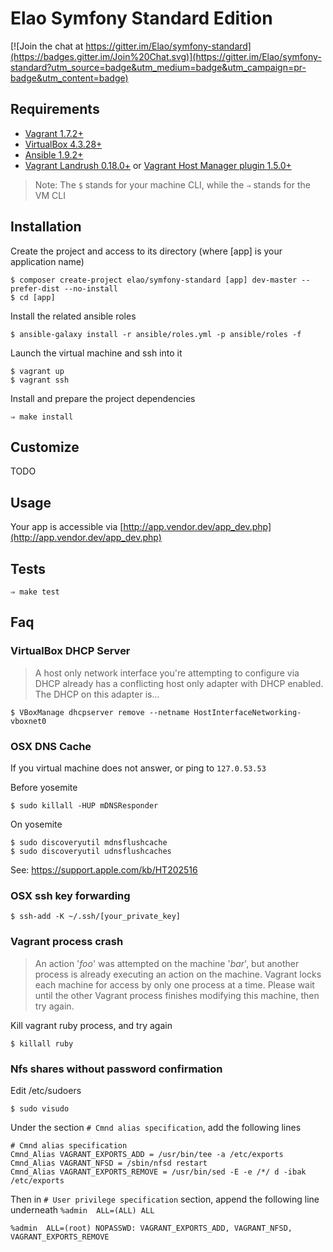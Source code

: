 # Elao Symfony Standard Edition

[![Join the chat at https://gitter.im/Elao/symfony-standard](https://badges.gitter.im/Join%20Chat.svg)](https://gitter.im/Elao/symfony-standard?utm_source=badge&utm_medium=badge&utm_campaign=pr-badge&utm_content=badge)

## Requirements

* [Vagrant 1.7.2+](http://www.vagrantup.com/downloads.html)
* [VirtualBox 4.3.28+](https://www.virtualbox.org/wiki/Downloads)
* [Ansible 1.9.2+](http://docs.ansible.com/intro_installation.html)
* [Vagrant Landrush 0.18.0+](https://github.com/phinze/landrush) or [Vagrant Host Manager plugin 1.5.0+](https://github.com/smdahlen/vagrant-hostmanager)

> Note: The `$` stands for your machine CLI, while the `⇒` stands for the VM CLI

## Installation

Create the project and access to its directory (where [app] is your application name)

    $ composer create-project elao/symfony-standard [app] dev-master --prefer-dist --no-install
    $ cd [app]

Install the related ansible roles

    $ ansible-galaxy install -r ansible/roles.yml -p ansible/roles -f

Launch the virtual machine and ssh into it

    $ vagrant up
    $ vagrant ssh

Install and prepare the project dependencies

    ⇒ make install

## Customize

TODO

## Usage

Your app is accessible via [http://app.vendor.dev/app_dev.php](http://app.vendor.dev/app_dev.php)

## Tests

    ⇒ make test

## Faq

### VirtualBox DHCP Server

> A host only network interface you're attempting to configure via DHCP already
> has a conflicting host only adapter with DHCP enabled. The DHCP on this
> adapter is...

    $ VBoxManage dhcpserver remove --netname HostInterfaceNetworking-vboxnet0

### OSX DNS Cache

If you virtual machine does not answer, or ping to `127.0.53.53`

Before yosemite

    $ sudo killall -HUP mDNSResponder

On yosemite

    $ sudo discoveryutil mdnsflushcache
    $ sudo discoveryutil udnsflushcaches

See: https://support.apple.com/kb/HT202516

### OSX ssh key forwarding

    $ ssh-add -K ~/.ssh/[your_private_key]

### Vagrant process crash

> An action '*foo*' was attempted on the machine '*bar*',
> but another process is already executing an action on the machine.
> Vagrant locks each machine for access by only one process at a time.
> Please wait until the other Vagrant process finishes modifying this
> machine, then try again.

Kill vagrant ruby process, and try again

    $ killall ruby

### Nfs shares without password confirmation

Edit /etc/sudoers

    $ sudo visudo

Under the section `# Cmnd alias specification`, add the following lines

    # Cmnd alias specification
    Cmnd_Alias VAGRANT_EXPORTS_ADD = /usr/bin/tee -a /etc/exports
    Cmnd_Alias VAGRANT_NFSD = /sbin/nfsd restart
    Cmnd_Alias VAGRANT_EXPORTS_REMOVE = /usr/bin/sed -E -e /*/ d -ibak /etc/exports

Then in `# User privilege specification` section, append the following line underneath `%admin  ALL=(ALL) ALL`

    %admin  ALL=(root) NOPASSWD: VAGRANT_EXPORTS_ADD, VAGRANT_NFSD, VAGRANT_EXPORTS_REMOVE
